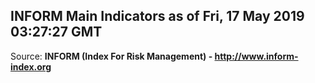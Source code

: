 ## INFORM Main Indicators as of Fri, 17 May 2019 03:27:27 GMT

Source: **INFORM (Index For Risk Management) - http://www.inform-index.org**